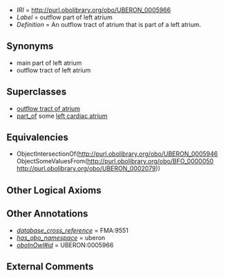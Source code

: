  * *IRI* = http://purl.obolibrary.org/obo/UBERON_0005966
 * *Label* = outflow part of left atrium
 * *Definition* = An outflow tract of atrium that is part of a left atrium.

## Synonyms

 * main part of left atrium
 * outflow tract of left atrium

## Superclasses

 * [outflow tract of atrium](../../UBERON/46/UBERON_0005946.md)
 * [part_of](../../BFO/50/BFO_0000050.md) some [left cardiac atrium](../../UBERON/79/UBERON_0002079.md)

## Equivalencies

 * ObjectIntersectionOf(<http://purl.obolibrary.org/obo/UBERON_0005946> ObjectSomeValuesFrom(<http://purl.obolibrary.org/obo/BFO_0000050> <http://purl.obolibrary.org/obo/UBERON_0002079>))

## Other Logical Axioms


## Other Annotations

 * *[database_cross_reference](../../ef/oboInOwl#hasDbXref.md)* = FMA:9551
 * *[has_obo_namespace](../../ce/oboInOwl#hasOBONamespace.md)* = uberon
 * *[oboInOwl#id](../../id/oboInOwl#id.md)* = UBERON:0005966

## External Comments

